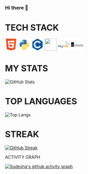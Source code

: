 ### Hi there 👋

<!--
**sudesha30/sudesha30** is a ✨ _special_ ✨ repository because its `README.md` (this file) appears on your GitHub profile.

Here are some ideas to get you started:

- 🔭 I’m currently working on ...
- 🌱 I’m currently learning ...
- 👯 I’m looking to collaborate on ...
- 🤔 I’m looking for help with ...
- 💬 Ask me about ...
- 📫 How to reach me: ...
- 😄 Pronouns: ...
- ⚡ Fun fact: ...
-->
# TECH STACK

<img src='https://github.com/devicons/devicon/blob/master/icons/html5/html5-original.svg' width=40 height=40/> <img src='https://github.com/devicons/devicon/blob/master/icons/python/python-original.svg' width=40 height=40/> <img src='https://github.com/devicons/devicon/blob/master/icons/c/c-plain.svg' width=40 height=40/> <img src='https://user-images.githubusercontent.com/25181517/192106073-90fffafe-3562-4ff9-a37e-c77a2da0ff58.png' width=40 height=40/> <img src='https://github.com/devicons/devicon/blob/master/icons/mysql/mysql-original-wordmark.svg' width=40 height=40/> <img src='https://github.com/devicons/devicon/blob/master/icons/ubuntu/ubuntu-plain-wordmark.svg' width=40 height=40/>

# MY STATS

![GitHub Stats](https://github-readme-stats.vercel.app/api?username=sudesha30&show_icons=true&theme=radical)

# TOP LANGUAGES

![Top Langs](https://github-readme-stats.vercel.app/api/top-langs/?username=sudesha30&layout=compact)

# STREAK

[![GitHub Streak](https://streak-stats.demolab.com/?user=sudesha30&theme=dark)](https://git.io/streak-stats)

ACTIVITY GRAPH

[![Sudesha's github activity graph](https://github-readme-activity-graph.vercel.app/graph?username=sudesha30&theme=dracula)](https://github.com/ashutosh00710/github-readme-activity-graph)






